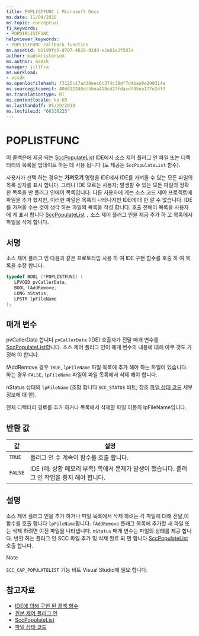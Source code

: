 ```yaml
---
title: POPLISTFUNC | Microsoft Docs
ms.date: 11/04/2016
ms.topic: conceptual
f1_keywords:
- POPDIRLISTFUNC
helpviewer_keywords:
- POPLISTFUNC callback function
ms.assetid: b2199fd5-d707-4628-92dd-e2a01e2f507a
author: madskristensen
ms.author: madsk
manager: jillfra
ms.workload:
- vssdk
ms.openlocfilehash: f3125c17ad30eec6c374c38df7d4baa9e299314a
ms.sourcegitcommit: 40d612240dc5bea418cd27fdacdf85ea177e2df3
ms.translationtype: MT
ms.contentlocale: ko-KR
ms.lasthandoff: 05/29/2019
ms.locfileid: "66336225"
---
```

# <a name="poplistfunc"></a>POPLISTFUNC
이 콜백은에 제공 되는 [SccPopulateList](../extensibility/sccpopulatelist-function.md) IDE에서 소스 제어 플러그 인 파일 또는 디렉터리의 목록을 업데이트 하는 데 사용 됩니다 (도 제공는 `SccPopulateList` 함수).

 사용자가 선택 하는 경우는 **가져오기** 명령을 IDE에서 IDE를 가져올 수 있는 모든 파일의 목록 상자를 표시 합니다. 그러나 IDE 모르는 사용자; 발생할 수 있는 모든 파일의 정확한 목록을 만 플러그 인에이 목록입니다. 다른 사용자에 게는 소스 코드 제어 프로젝트에 파일을 추가 했지만, 이러한 파일은 목록의 나타나지만 IDE에 대 한 알 수 없습니다. IDE를 가져올 수는 것이 생각 하는 파일의 목록을 작성 합니다. 호출 전에이 목록을 사용자에 게 표시 합니다 [SccPopulateList](../extensibility/sccpopulatelist-function.md) `,` 소스 제어 플러그 인을 제공 추가 하 고 목록에서 파일을 삭제 합니다.

## <a name="signature"></a>서명
 소스 제어 플러그 인 다음과 같은 프로토타입 사용 하 여 IDE 구현 함수를 호출 하 여 목록을 수정 합니다.

```cpp
typedef BOOL (*POPLISTFUNC) (
   LPVOID pvCallerData,
   BOOL fAddRemove,
   LONG nStatus,
   LPSTR lpFileName
);
```

## <a name="parameters"></a>매개 변수
 pvCallerData 합니다 `pvCallerData` (IDE) 호출자가 전달 매개 변수를 [SccPopulateList](../extensibility/sccpopulatelist-function.md)합니다. 소스 제어 플러그 인이 매개 변수의 내용에 대해 아무 것도 가정해 야 합니다.

 fAddRemove 경우 `TRUE`, `lpFileName` 파일 목록에 추가 해야 하는 파일이 있습니다. 하는 경우 `FALSE`, `lpFileName` 파일이 파일 목록에서 삭제 해야 합니다.

 nStatus 상태의 `lpFileName` (조합 합니다 `SCC_STATUS` 비트; 참조 [파일 상태 코드](../extensibility/file-status-code-enumerator.md) 세부 정보에 대 한).

 전체 디렉터리 경로를 추가 하거나 목록에서 삭제할 파일 이름의 lpFileName입니다.

## <a name="return-value"></a>반환 값

|값|설명|
|-----------|-----------------|
|`TRUE`|플러그 인 수 계속이 함수를 호출 합니다.|
|`FALSE`|IDE (예: 상황 메모리 부족) 쪽에서 문제가 발생이 했습니다. 플러그 인 작업을 중지 해야 합니다.|

## <a name="remarks"></a>설명
 소스 제어 플러그 인을 추가 하거나 파일 목록에서 삭제 하려는 각 파일에 대해 전달,이 함수를 호출 합니다 `lpFileName`합니다. `fAddRemove` 플래그 목록에 추가할 새 파일 또는 삭제 하려면 이전 파일을 나타냅니다. `nStatus` 매개 변수는 파일의 상태를 제공 합니다. 반환 하는 플러그 인 SCC 파일 추가 및 삭제 완료 되 면 합니다 [SccPopulateList](../extensibility/sccpopulatelist-function.md) 호출 합니다.

> [!NOTE]
> `SCC_CAP_POPULATELIST` 기능 비트 Visual Studio에 필요 합니다.

## <a name="see-also"></a>참고자료
- [IDE에 의해 구현 된 콜백 함수](../extensibility/callback-functions-implemented-by-the-ide.md)
- [원본 제어 플러그 인](../extensibility/source-control-plug-ins.md)
- [SccPopulateList](../extensibility/sccpopulatelist-function.md)
- [파일 상태 코드](../extensibility/file-status-code-enumerator.md)